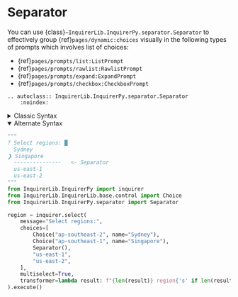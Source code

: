 # Separator

You can use {class}`~InquirerLib.InquirerPy.separator.Separator` to effectively group {ref}`pages/dynamic:choices` visually in the
following types of prompts which involves list of choices:

- {ref}`pages/prompts/list:ListPrompt`
- {ref}`pages/prompts/rawlist:RawlistPrompt`
- {ref}`pages/prompts/expand:ExpandPrompt`
- {ref}`pages/prompts/checkbox:CheckboxPrompt`

```{eval-rst}
.. autoclass:: InquirerLib.InquirerPy.separator.Separator
    :noindex:
```

<details>
  <summary>Classic Syntax</summary>

```python
"""
? Select regions: █
  Sydney
❯ Singapore
  ---------------   <- Separator
  us-east-1
  us-east-2
"""
from InquirerLib import prompt
from InquirerLib.InquirerLib.base.control import Choice
from InquirerLib.InquirerPy.separator import Separator

result = prompt(
    questions=[
        {
            "type": "list",
            "message": "Select regions:",
            "choices": [
                Choice("ap-southeast-2", name="Sydney"),
                Choice("ap-southeast-1", name="Singapore"),
                Separator(),
                "us-east-1",
                "us-east-2",
            ],
            "multiselect": True,
            "transformer": lambda result: f"{len(result)} region{'s' if len(result) > 1 else ''} selected",
        },
    ],
)
```

</details>

<details open>
  <summary>Alternate Syntax</summary>

```python
"""
? Select regions: █
  Sydney
❯ Singapore
  ---------------   <- Separator
  us-east-1
  us-east-2
"""
from InquirerLib.InquirerPy import inquirer
from InquirerLib.InquirerLib.base.control import Choice
from InquirerLib.InquirerPy.separator import Separator

region = inquirer.select(
    message="Select regions:",
    choices=[
        Choice("ap-southeast-2", name="Sydney"),
        Choice("ap-southeast-1", name="Singapore"),
        Separator(),
        "us-east-1",
        "us-east-2",
    ],
    multiselect=True,
    transformer=lambda result: f"{len(result)} region{'s' if len(result) > 1 else ''} selected",
).execute()
```

</details>
